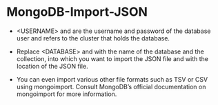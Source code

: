 # MongoDB-Import-JSON

* \<USERNAME\> and <PASSWORD> are the username and password of the database user and <CLUSTER NAME> refers to the cluster that holds the database.

* Replace \<DATABASE\> and <COLLECTION> with the name of the database and the collection, into which you want to import the JSON file and <FILENAME> with the location of the JSON file.

* You can even import various other file formats such as TSV or CSV using mongoimport. Consult MongoDB’s official documentation on mongoimport for more information.
